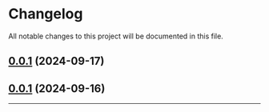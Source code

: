 <!--- BEGIN HEADER -->
# Changelog

All notable changes to this project will be documented in this file.
<!--- END HEADER -->

## [0.0.1](https://github.com/UN-OCHA/drupal-starterkit/compare/0.0.0...v0.0.1) (2024-09-17)

## [0.0.1](https://github.com/UN-OCHA/drupal-starterkit/compare/0.0.0...v0.0.1) (2024-09-16)


---

